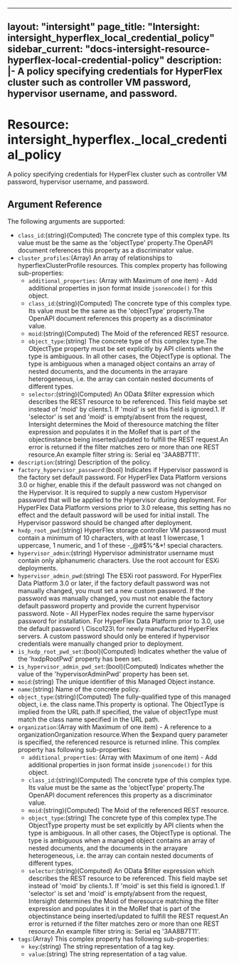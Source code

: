 
---
layout: "intersight"
page_title: "Intersight: intersight_hyperflex_local_credential_policy"
sidebar_current: "docs-intersight-resource-hyperflex-local-credential-policy"
description: |-
  A policy specifying credentials for HyperFlex cluster such as controller VM password, hypervisor username, and password.
---

# Resource: intersight_hyperflex._local_credential_policy
A policy specifying credentials for HyperFlex cluster such as controller VM password, hypervisor username, and password.
## Argument Reference
The following arguments are supported:
* `class_id`:(string)(Computed) The concrete type of this complex type. Its value must be the same as the 'objectType' property.The OpenAPI document references this property as a discriminator value. 
* `cluster_profiles`:(Array) An array of relationships to hyperflexClusterProfile resources. 
This complex property has following sub-properties:
  + `additional_properties`:
(Array with Maximum of one item) - Add additional properties in json format inside `jsonencode()` for this object.
  + `class_id`:(string)(Computed) The concrete type of this complex type. Its value must be the same as the 'objectType' property.The OpenAPI document references this property as a discriminator value. 
  + `moid`:(string)(Computed) The Moid of the referenced REST resource. 
  + `object_type`:(string) The concrete type of this complex type.The ObjectType property must be set explicitly by API clients when the type is ambiguous. In all other cases, the ObjectType is optional. The type is ambiguous when a managed object contains an array of nested documents, and the documents in the arrayare heterogeneous, i.e. the array can contain nested documents of different types. 
  + `selector`:(string)(Computed) An OData $filter expression which describes the REST resource to be referenced. This field maybe set instead of 'moid' by clients.1. If 'moid' is set this field is ignored.1. If 'selector' is set and 'moid' is empty/absent from the request, Intersight determines the Moid of theresource matching the filter expression and populates it in the MoRef that is part of the objectinstance being inserted/updated to fulfill the REST request.An error is returned if the filter matches zero or more than one REST resource.An example filter string is: Serial eq '3AA8B7T11'. 
* `description`:(string) Description of the policy. 
* `factory_hypervisor_password`:(bool) Indicates if Hypervisor password is the factory set default password. For HyperFlex Data Platform versions 3.0 or higher, enable this if the default password was not changed on the Hypervisor. It is required to supply a new custom Hypervisor password that will be applied to the Hypervisor during deployment. For HyperFlex Data Platform versions prior to 3.0 release, this setting has no effect and the default password will be used for initial install. The Hypervisor password should be changed after deployment. 
* `hxdp_root_pwd`:(string) HyperFlex storage controller VM password must contain a minimum of 10 characters, with at least 1 lowercase, 1 uppercase, 1 numeric, and 1 of these -_@#$%^&*! special characters. 
* `hypervisor_admin`:(string) Hypervisor administrator username must contain only alphanumeric characters. Use the root account for ESXi deployments. 
* `hypervisor_admin_pwd`:(string) The ESXi root password. For HyperFlex Data Platform 3.0 or later, if the factory default password was not manually changed, you must set a new custom password. If the password was manually changed, you must not enable the factory default password property and provide the current hypervisor password. Note - All HyperFlex nodes require the same hypervisor password for installation. For HyperFlex Data Platform prior to 3.0, use the default password \ Cisco123\  for newly manufactured HyperFlex servers. A custom password should only be entered if hypervisor credentials were manually changed prior to deployment. 
* `is_hxdp_root_pwd_set`:(bool)(Computed) Indicates whether the value of the 'hxdpRootPwd' property has been set. 
* `is_hypervisor_admin_pwd_set`:(bool)(Computed) Indicates whether the value of the 'hypervisorAdminPwd' property has been set. 
* `moid`:(string) The unique identifier of this Managed Object instance. 
* `name`:(string) Name of the concrete policy. 
* `object_type`:(string)(Computed) The fully-qualified type of this managed object, i.e. the class name.This property is optional. The ObjectType is implied from the URL path.If specified, the value of objectType must match the class name specified in the URL path. 
* `organization`:(Array with Maximum of one item) - A reference to a organizationOrganization resource.When the $expand query parameter is specified, the referenced resource is returned inline. 
This complex property has following sub-properties:
  + `additional_properties`:
(Array with Maximum of one item) - Add additional properties in json format inside `jsonencode()` for this object.
  + `class_id`:(string)(Computed) The concrete type of this complex type. Its value must be the same as the 'objectType' property.The OpenAPI document references this property as a discriminator value. 
  + `moid`:(string)(Computed) The Moid of the referenced REST resource. 
  + `object_type`:(string) The concrete type of this complex type.The ObjectType property must be set explicitly by API clients when the type is ambiguous. In all other cases, the ObjectType is optional. The type is ambiguous when a managed object contains an array of nested documents, and the documents in the arrayare heterogeneous, i.e. the array can contain nested documents of different types. 
  + `selector`:(string)(Computed) An OData $filter expression which describes the REST resource to be referenced. This field maybe set instead of 'moid' by clients.1. If 'moid' is set this field is ignored.1. If 'selector' is set and 'moid' is empty/absent from the request, Intersight determines the Moid of theresource matching the filter expression and populates it in the MoRef that is part of the objectinstance being inserted/updated to fulfill the REST request.An error is returned if the filter matches zero or more than one REST resource.An example filter string is: Serial eq '3AA8B7T11'. 
* `tags`:(Array)
This complex property has following sub-properties:
  + `key`:(string) The string representation of a tag key. 
  + `value`:(string) The string representation of a tag value. 
